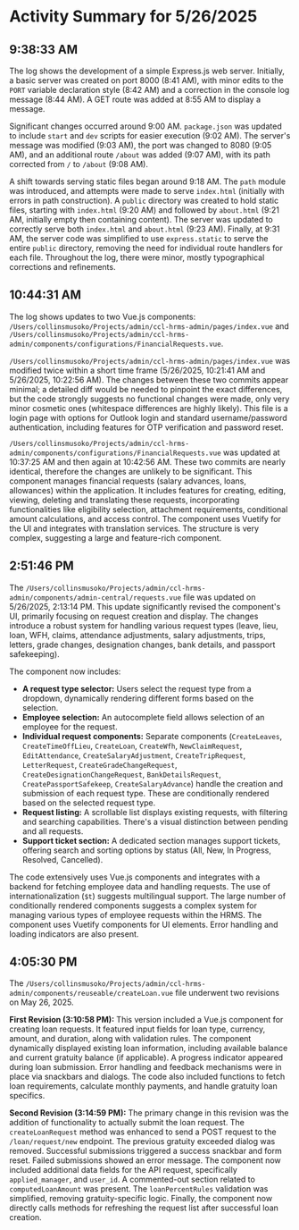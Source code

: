 # Activity Summary for 5/26/2025

## 9:38:33 AM
The log shows the development of a simple Express.js web server.  Initially, a basic server was created on port 8000 (8:41 AM), with minor edits to the `PORT` variable declaration style (8:42 AM) and a correction in the console log message (8:44 AM).  A GET route was added at 8:55 AM to display a message.

Significant changes occurred around 9:00 AM.  `package.json` was updated to include `start` and `dev` scripts for easier execution (9:02 AM). The server's message was modified (9:03 AM), the port was changed to 8080 (9:05 AM), and an additional route `/about` was added (9:07 AM), with its path corrected from `/` to `/about` (9:08 AM).

A shift towards serving static files began around 9:18 AM.  The `path` module was introduced, and attempts were made to serve `index.html` (initially with errors in path construction).  A `public` directory was created to hold static files, starting with `index.html` (9:20 AM) and followed by `about.html` (9:21 AM, initially empty then containing content). The server was updated to correctly serve both `index.html` and `about.html`  (9:23 AM). Finally, at 9:31 AM, the server code was simplified to use `express.static` to serve the entire `public` directory, removing the need for individual route handlers for each file.  Throughout the log, there were minor, mostly typographical corrections and refinements.


## 10:44:31 AM
The log shows updates to two Vue.js components: `/Users/collinsmusoko/Projects/admin/ccl-hrms-admin/pages/index.vue` and `/Users/collinsmusoko/Projects/admin/ccl-hrms-admin/components/configurations/FinancialRequests.vue`.

`/Users/collinsmusoko/Projects/admin/ccl-hrms-admin/pages/index.vue` was modified twice within a short time frame (5/26/2025, 10:21:41 AM and 5/26/2025, 10:22:56 AM).  The changes between these two commits appear minimal; a detailed diff would be needed to pinpoint the exact differences, but the code strongly suggests no functional changes were made, only very minor cosmetic ones (whitespace differences are highly likely). This file is a login page with options for Outlook login and standard username/password authentication, including features for OTP verification and password reset.

`/Users/collinsmusoko/Projects/admin/ccl-hrms-admin/components/configurations/FinancialRequests.vue` was updated at 10:37:25 AM and then again at 10:42:56 AM.  These two commits are nearly identical, therefore the changes are unlikely to be significant. This component manages financial requests (salary advances, loans, allowances) within the application.  It includes features for creating, editing, viewing, deleting and translating these requests, incorporating functionalities like eligibility selection, attachment requirements, conditional amount calculations, and access control.  The component uses Vuetify for the UI and integrates with translation services. The structure is very complex, suggesting a large and feature-rich component.


## 2:51:46 PM
The `/Users/collinsmusoko/Projects/admin/ccl-hrms-admin/components/admin-central/requests.vue` file was updated on 5/26/2025, 2:13:14 PM.  This update significantly revised the component's UI, primarily focusing on request creation and display.  The changes introduce a robust system for handling various request types (leave, lieu, loan, WFH, claims, attendance adjustments, salary adjustments, trips, letters, grade changes, designation changes, bank details, and passport safekeeping).

The component now includes:

* **A request type selector:**  Users select the request type from a dropdown, dynamically rendering different forms based on the selection.
* **Employee selection:** An autocomplete field allows selection of an employee for the request.
* **Individual request components:**  Separate components (`CreateLeaves`, `CreateTimeOffLieu`, `CreateLoan`, `CreateWfh`, `NewClaimRequest`, `EditAttendance`, `CreateSalaryAdjustment`, `CreateTripRequest`, `LetterRequest`, `CreateGradeChangeRequest`, `CreateDesignationChangeRequest`, `BankDetailsRequest`, `CreatePassportSafekeep`, `CreateSalaryAdvance`) handle the creation and submission of each request type.  These are conditionally rendered based on the selected request type.
* **Request listing:** A scrollable list displays existing requests, with filtering and searching capabilities.  There's a visual distinction between pending and all requests.
* **Support ticket section:**  A dedicated section manages support tickets, offering search and sorting options by status (All, New, In Progress, Resolved, Cancelled).

The code extensively uses Vue.js components and integrates with a backend for fetching employee data and handling requests. The use of internationalization (`$t`) suggests multilingual support.  The large number of conditionally rendered components suggests a complex system for managing various types of employee requests within the HRMS.  The component uses Vuetify components for UI elements.  Error handling and loading indicators are also present.


## 4:05:30 PM
The `/Users/collinsmusoko/Projects/admin/ccl-hrms-admin/components/reuseable/createLoan.vue` file underwent two revisions on May 26, 2025.

**First Revision (3:10:58 PM):** This version included a Vue.js component for creating loan requests.  It featured input fields for loan type, currency, amount, and duration, along with validation rules.  The component dynamically displayed existing loan information, including available balance and current gratuity balance (if applicable).  A progress indicator appeared during loan submission.  Error handling and feedback mechanisms were in place via snackbars and dialogs.  The code also included functions to fetch loan requirements, calculate monthly payments, and handle gratuity loan specifics.


**Second Revision (3:14:59 PM):**  The primary change in this revision was the addition of functionality to actually submit the loan request.  The `createLoanRequest` method was enhanced to send a POST request to the `/loan/request/new` endpoint. The previous gratuity exceeded dialog was removed.  Successful submissions triggered a success snackbar and form reset. Failed submissions showed an error message.  The component now included additional data fields for the API request, specifically `applied_manager`, and `user_id`.  A commented-out section related to `computedLoanAmount` was present.  The `loanPercentRules` validation was simplified, removing gratuity-specific logic.  Finally, the component now directly calls methods for refreshing the request list after successful loan creation.
